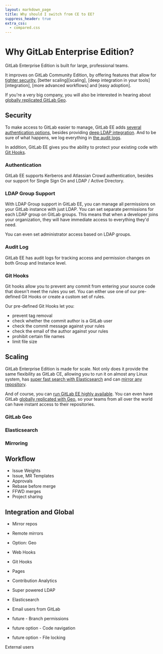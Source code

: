 ```yaml
---
layout: markdown_page
title: Why should I switch from CE to EE?
suppress_header: true
extra_css:
  - compared.css
---
```


# Why GitLab Enterprise Edition?

GitLab Enterprise Edition is built for large, professional teams.

It improves on GitLab Community Edition, by offering features that allow
for [tighter security][security], [better scaling][scaling],
[deep integration in your tools][integration], [more advanced workflows]
and [easy adoption].

If you're a very big company, you will also be interested in hearing about
[globally replicated GitLab Geo][geo].

[security]: #security

## Security

To make access to GitLab easier to manage,
GitLab EE adds [several authentication options][auth], besides providing
[deep LDAP integration][ldap-groups]. And to be sure of what happens,
we log everything in [the audit logs][audit-log].

In addition, GitLab EE gives you the ability to protect your existing code
with [Git Hooks][git-hooks].

[auth]: #authentication
[ldap-groups]: #ldap-group-support
[audit-log]: #audit-log
[git-hooks]: #git-hooks

### Authentication

GitLab EE supports Kerberos and Atlassian Crowd
authentication, besides our support for Single Sign On and
LDAP / Active Directory.

### LDAP Group Support

With LDAP Group support in GitLab EE, you can manage all permissions on your
GitLab instance with just LDAP. You can set separate permissions for each
LDAP group on GitLab groups. This means that when a developer joins your
organization, they will have immediate access to everything they'd need.

You can even set administrator access based on LDAP groups.

### Audit Log

GitLab EE has audit logs for tracking access and permission changes on
both Group and Instance level.

### Git Hooks

Git hooks allow you to prevent any commit from entering your source code
that doesn't meet the rules you set. You can either use one of our pre-defined
Git Hooks or create a custom set of rules.

Our pre-defined Git Hooks let you:

- prevent tag removal
- check whether the commit author is a GitLab user
- check the commit message against your rules
- check the email of the author against your rules
- prohibit certain file names
- limit file size

## Scaling

GitLab Enterprise Edition is made for scale.
Not only does it provide the same flexibility as GitLab CE, allowing you
to run it on almost any Linux system,
has [super fast search with Elasticsearch][es] and can [mirror any repository][mirroring].

And of course, you can [run GitLab EE highly available][ha]. You can even
have GitLab [globally replicated with Geo][geo], so your teams from all over
the world can have instant access to their repositories.

[geo]: #gitlab-geo
[ha]: #high-availability
[es]: #elasticsearch
[mirroring]: #mirroring
[multi-ldap]: #multi-ldap

### GitLab Geo

### Elasticsearch

### Mirroring

## Workflow

- Issue Weights
- Issue, MR Templates
- Approvals
- Rebase before merge
- FFWD merges
- Project sharing

## Integration and Global

- Mirror repos
- Remote mirrors
- Option: Geo
- Web Hooks
- Git Hooks

- Pages
- Contribution Analytics
- Super powered LDAP
- Elasticsearch
- Email users from GitLab

- future - Branch permissions
- future option - Code navigation
- future option - File locking

External users
